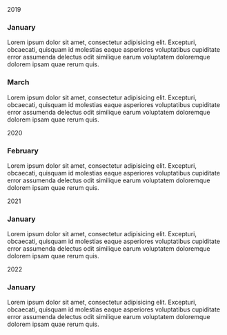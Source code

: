 <div class="timeline-container">
    <div class="timeline">
        <span class="timeline-label">
            <span class="label">2019</span>
        </span>
        <div class="timeline-item">
            <div class="timeline-point"></div>
            <div class="timeline-event">
                <h3>January</h3>
                <p>Lorem ipsum dolor sit amet, consectetur adipisicing elit. Excepturi, obcaecati, quisquam id molestias eaque asperiores voluptatibus cupiditate error assumenda delectus odit similique earum voluptatem doloremque dolorem ipsam quae rerum quis.</p>
            </div>
        </div>
            <div class="timeline-item">
            <div class="timeline-point"></div>
            <div class="timeline-event">
                <h3>March</h3>
                <p>Lorem ipsum dolor sit amet, consectetur adipisicing elit. Excepturi, obcaecati, quisquam id molestias eaque asperiores voluptatibus cupiditate error assumenda delectus odit similique earum voluptatem doloremque dolorem ipsam quae rerum quis.</p>
            </div>
        </div>
        <span class="timeline-label">
            <span class="label">2020</span>
        </span>
        <div class="timeline-item">
            <div class="timeline-point"></div>
            <div class="timeline-event">
                <h3>February</h3>
                <p>Lorem ipsum dolor sit amet, consectetur adipisicing elit. Excepturi, obcaecati, quisquam id molestias eaque asperiores voluptatibus cupiditate error assumenda delectus odit similique earum voluptatem doloremque dolorem ipsam quae rerum quis.</p>
            </div>
        </div>
        <span class="timeline-label">
            <span class="label">2021</span>
        </span>
        <div class="timeline-item">
            <div class="timeline-point"></div>
            <div class="timeline-event">
                <h3>January</h3>
                <p>Lorem ipsum dolor sit amet, consectetur adipisicing elit. Excepturi, obcaecati, quisquam id molestias eaque asperiores voluptatibus cupiditate error assumenda delectus odit similique earum voluptatem doloremque dolorem ipsam quae rerum quis.</p>
            </div>
        </div>
        <span class="timeline-label">
            <span class="label">2022</span>
        </span>
        <div class="timeline-item">
            <div class="timeline-point"></div>
            <div class="timeline-event">
                <h3>January</h3>
                <p>Lorem ipsum dolor sit amet, consectetur adipisicing elit. Excepturi, obcaecati, quisquam id molestias eaque asperiores voluptatibus cupiditate error assumenda delectus odit similique earum voluptatem doloremque dolorem ipsam quae rerum quis.</p>
            </div>
        </div>
    </div>
</div>